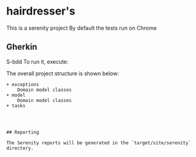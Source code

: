 # hairdresser's

This is a serenity project
By default the tests run on Chrome

## Gherkin

S-bdd 
To run it, execute:

The overall project structure is shown below:
````
+ exceptions
    Domain model classes
+ model
    Domain model classes
+ tasks
 



## Reporting

The Serenity reports will be generated in the `target/site/serenity` directory.
